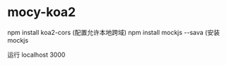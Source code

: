 # mocy-koa2

npm install koa2-cors      (配置允许本地跨域)
npm install mockjs --sava       (安装mockjs

运行 localhost 3000
